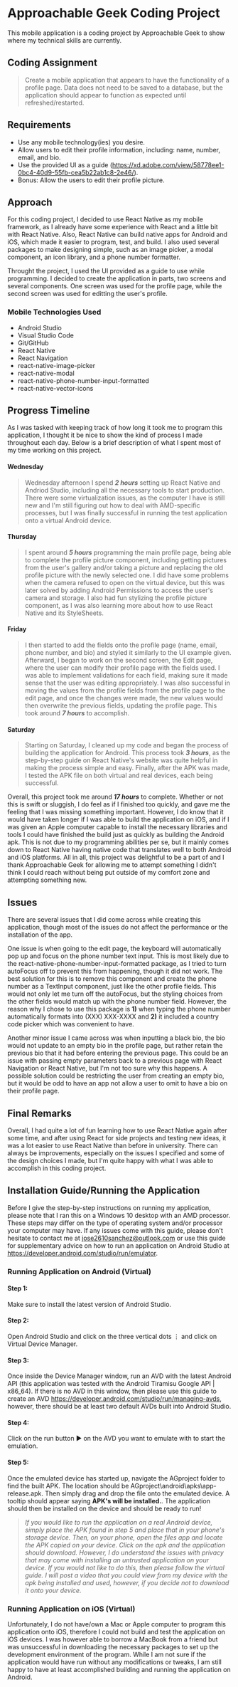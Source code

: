# Approachable Geek Coding Project
This mobile application is a coding project by Approachable Geek to show where my technical skills are currently.

## Coding Assignment

> Create a mobile application that appears to have the functionality of a profile page. Data does not need to be saved to a database, but the application should appear to function as expected until refreshed/restarted.

## Requirements

- Use any mobile technology(ies) you desire.
- Allow users to edit their profile information, including: name, number, email, and bio.
- Use the provided UI as a guide (https://xd.adobe.com/view/58778ee1-0bc4-40d9-55fb-cea5b22ab1c8-2e46/).
- Bonus: Allow the users to edit their profile picture.

## Approach

For this coding project, I decided to use React Native as my mobile framework, as I already have some experience with React and a little bit with React Native. Also, React Native can build native apps for Android and iOS, which made it easier to program, test, and build. I also used several packages to make designing simple, such as an image picker, a modal component, an icon library, and a phone number formatter.

Throught the project, I used the UI provided as a guide to use while programming. I decided to create the application in parts, two screens and several components. One screen was used for the profile page, while the second screen was used for editting the user's profile.

### Mobile Technologies Used

- Android Studio
- Visual Studio Code
- Git/GitHub
- React Native
- React Navigation
- react-native-image-picker
- react-native-modal
- react-native-phone-number-input-formatted
- react-native-vector-icons

## Progress Timeline

As I was tasked with keeping track of how long it took me to program this application, I thought it be nice to show the kind of process I made throughout each day. Below is a brief description of what I spent most of my time working on this project.

#### Wednesday

> Wednesday afternoon I spend ***2 hours*** setting up React Native and Andriod Studio, including all the necessary tools to start production. There were some virtualization issues, as the computer I have is still new and I'm still figuring out how to deal with AMD-specific processes, but I was finally successful in running the test application onto a virtual Android device.

#### Thursday

> I spent around ***5 hours*** programming the main profile page, being able to complete the profile picture component, including getting pictures from the user's gallery and/or taking a picture and replacing the old profile picture with the newly selected one. I did have some problems when the camera refused to open on the virtual device, but this was later solved by adding Android Permissions to access the user's camera and storage. I also had fun stylizing the profile picture component, as I was also learning more about how to use React Native and its StyleSheets.

#### Friday

> I then started to add the fields onto the profile page (name, email, phone number, and bio) and styled it similarly to the UI example given. Afterward, I began to work on the second screen, the Edit page, where the user can modify their profile page with the fields used. I was able to implement validations for each field, making sure it made sense that the user was editing appropriately. I was also successful in moving the values from the profile fields from the profile page to the edit page, and once the changes were made, the new values would then overwrite the previous fields, updating the profile page. This took around ***7 hours*** to accomplish.

#### Saturday
> Starting on Saturday, I cleaned up my code and began the process of building the application for Android. This process took ***3 hours***, as the step-by-step guide on React Native's website was quite helpful in making the process simple and easy. Finally, after the APK was made, I tested the APK file on both virtual and real devices, each being successful.

Overall, this project took me around ***17 hours*** to complete. Whether or not this is swift or sluggish, I do feel as if I finished too quickly, and gave me the feeling that I was missing something important. However, I do know that it would have taken longer if I was able to build the application on iOS, and if I was given an Apple computer capable to install the necessary libraries and tools I could have finished the build just as quickly as building the Android apk. This is not due to my programming abilities per se, but it mainly comes down to React Native having native code that translates well to both Android and iOS platforms. All in all, this project was delightful to be a part of and I thank Approachable Geek for allowing me to attempt something I didn't think I could reach without being put outside of my comfort zone and attempting something new.

## Issues

There are several issues that I did come across while creating this application, though most of the issues do not affect the performance or the installation of the app. 

One issue is when going to the edit page, the keyboard will automatically pop up and focus on the phone number text input. This is most likely due to the react-native-phone-number-input-formatted package, as I tried to turn autoFocus off to prevent this from happening, though it did not work. The best solution for this is to remove this component and create the phone number as a TextInput component, just like the other profile fields. This would not only let me turn off the autoFocus, but the styling choices from the other fields would match up with the phone number field. However, the reason why I chose to use this package is **1)** when typing the phone number automatically formats into (XXX) XXX-XXXX and **2)** it included a country code picker which was convenient to have. 

Another minor issue I came across was when inputting a black bio, the bio would not update to an empty bio in the profile page, but rather retain the previous bio that it had before entering the previous page. This could be an issue with passing empty parameters back to a previous page with React Navigation or React Native, but I'm not too sure why this happens. A possible solution could be restricting the user from creating an empty bio, but it would be odd to have an app not allow a user to omit to have a bio on their profile page.

## Final Remarks

Overall, I had quite a lot of fun learning how to use React Native again after some time, and after using React for side projects and testing new ideas, it was a lot easier to use React Native than before in university. There can always be improvements, especially on the issues I specified and some of the design choices I made, but I'm quite happy with what I was able to accomplish in this coding project.

## Installation Guide/Running the Application

Before I give the step-by-step instructions on running my application, please note that I ran this on a Windows 10 desktop with an AMD processor. These steps may differ on the type of operating system and/or processor your computer may have. If any issues come with this guide, please don't hesitate to contact me at jose2610sanchez@outlook.com or use this guide for supplementary advice on how to run an application on Android Studio at https://developer.android.com/studio/run/emulator.

### Running Application on Android (Virtual)

#### Step 1:

Make sure to install the latest version of Android Studio.

#### Step 2:

Open Android Studio and click on the three vertical dots ⋮ and click on Virtual Device Manager.

#### Step 3:

Once inside the Device Manager window, run an AVD with the latest Android API (this application was tested with the Android Tiramisu Google API | x86_64). If there is no AVD in this window, then please use this guide to create an AVD https://developer.android.com/studio/run/managing-avds, however, there should be at least two default AVDs built into Android Studio.

#### Step 4:

Click on the run button ► on the AVD you want to emulate with to start the emulation.

#### Step 5:

Once the emulated device has started up, navigate the AGproject folder to find the built APK. The location should be AGproject\android\apks\app-release.apk. Then simply drag and drop the file onto the emulated device. A tooltip should appear saying **APK's will be installed.**. The application should then be installed on the device and should be ready to run!

> *If you would like to run the application on a real Android device, simply place the APK found in step 5 and place that in your phone's storage device. Then, on your phone, open the files app and locate the APK copied on your device. Click on the apk and the application should download. However, I do understand the issues with privacy that may come with installing an untrusted application on your device. If you would not like to do this, then please follow the virtual guide. I will post a video that you could view from my device with the apk being installed and used, however, if you decide not to download it onto your device.*

### Running Application on iOS (Virtual)
Unfortunately, I do not have/own a Mac or Apple computer to program this application onto iOS, therefore I could not build and test the application on iOS devices. I was however able to borrow a MacBook from a friend but was unsuccessful in downloading the necessary packages to set up the development environment of the program. While I am not sure if the application would have run without any modifications or tweaks, I am still happy to have at least accomplished building and running the application on Android.
